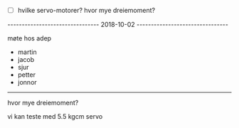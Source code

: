 - [ ] hvilke servo-motorer? hvor mye dreiemoment?

--------------------------------  2018-10-02  --------------------------------

møte hos adep
- martin
- jacob
- sjur
- petter
- jonnor

--------------------------

hvor mye dreiemoment?

vi kan teste med 5.5 kgcm servo
